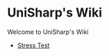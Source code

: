 <!-- TITLE: UniSharp's Wiki -->
<!-- SUBTITLE: Welcome to UniSharp's Wiki -->

# UniSharp's Wiki

Welcome to UniSharp's Wiki


- [Stress Test](stress-test)